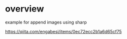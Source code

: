 # overview
example for append images using sharp

https://qiita.com/engabesi/items/0ec72ecc2b1a6d65cf75
